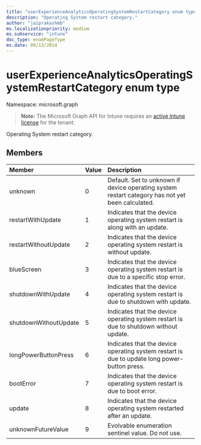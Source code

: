 ```yaml
---
title: "userExperienceAnalyticsOperatingSystemRestartCategory enum type"
description: "Operating System restart category."
author: "jaiprakashmb"
ms.localizationpriority: medium
ms.subservice: "intune"
doc_type: enumPageType
ms.date: 09/13/2024
---
```


# userExperienceAnalyticsOperatingSystemRestartCategory enum type

Namespace: microsoft.graph

> **Note:** The Microsoft Graph API for Intune requires an [active Intune license](https://go.microsoft.com/fwlink/?linkid=839381) for the tenant.

Operating System restart category.

## Members
|Member|Value|Description|
|:---|:---|:---|
|unknown|0|Default. Set to unknown if device operating system restart category has not yet been calculated.|
|restartWithUpdate|1|Indicates that the device operating system restart is along with an update.|
|restartWithoutUpdate|2|Indicates that the device operating system restart is without update.|
|blueScreen|3|Indicates that the device operating system restart is due to a specific stop error.|
|shutdownWithUpdate|4|Indicates that the device operating system restart is due to shutdown with update.|
|shutdownWithoutUpdate|5|Indicates that the device operating system restart is due to shutdown without update.|
|longPowerButtonPress|6|Indicates that the device operating system restart is due to update long power-button press.|
|bootError|7|Indicates that the device operating system restart is due to boot error.|
|update|8|Indicates that the device operating system restarted after an update.|
|unknownFutureValue|9|Evolvable enumeration sentinel value. Do not use.|
